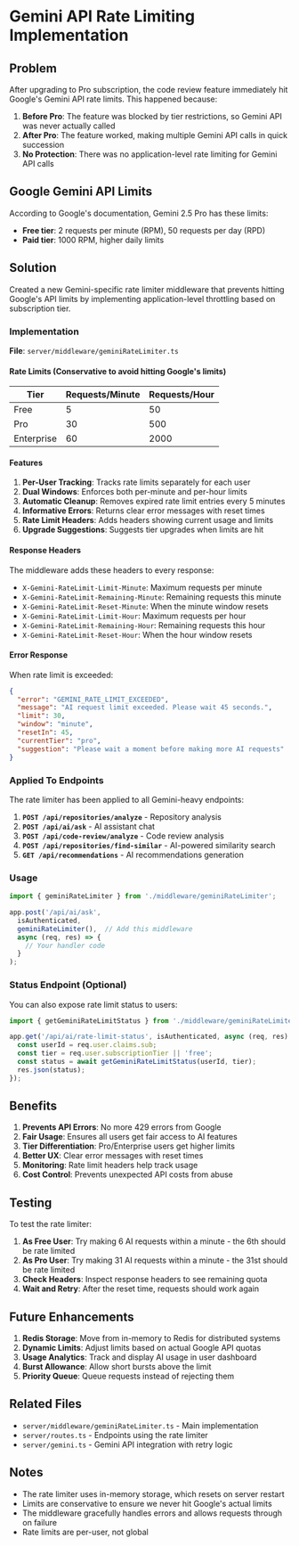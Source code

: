 # Gemini API Rate Limiting Implementation

## Problem

After upgrading to Pro subscription, the code review feature immediately hit Google's Gemini API rate limits. This happened because:

1. **Before Pro**: The feature was blocked by tier restrictions, so Gemini API was never actually called
2. **After Pro**: The feature worked, making multiple Gemini API calls in quick succession
3. **No Protection**: There was no application-level rate limiting for Gemini API calls

## Google Gemini API Limits

According to Google's documentation, Gemini 2.5 Pro has these limits:
- **Free tier**: 2 requests per minute (RPM), 50 requests per day (RPD)
- **Paid tier**: 1000 RPM, higher daily limits

## Solution

Created a new Gemini-specific rate limiter middleware that prevents hitting Google's API limits by implementing application-level throttling based on subscription tier.

### Implementation

**File**: `server/middleware/geminiRateLimiter.ts`

#### Rate Limits (Conservative to avoid hitting Google's limits)

| Tier | Requests/Minute | Requests/Hour |
|------|----------------|---------------|
| Free | 5 | 50 |
| Pro | 30 | 500 |
| Enterprise | 60 | 2000 |

#### Features

1. **Per-User Tracking**: Tracks rate limits separately for each user
2. **Dual Windows**: Enforces both per-minute and per-hour limits
3. **Automatic Cleanup**: Removes expired rate limit entries every 5 minutes
4. **Informative Errors**: Returns clear error messages with reset times
5. **Rate Limit Headers**: Adds headers showing current usage and limits
6. **Upgrade Suggestions**: Suggests tier upgrades when limits are hit

#### Response Headers

The middleware adds these headers to every response:
- `X-Gemini-RateLimit-Limit-Minute`: Maximum requests per minute
- `X-Gemini-RateLimit-Remaining-Minute`: Remaining requests this minute
- `X-Gemini-RateLimit-Reset-Minute`: When the minute window resets
- `X-Gemini-RateLimit-Limit-Hour`: Maximum requests per hour
- `X-Gemini-RateLimit-Remaining-Hour`: Remaining requests this hour
- `X-Gemini-RateLimit-Reset-Hour`: When the hour window resets

#### Error Response

When rate limit is exceeded:
```json
{
  "error": "GEMINI_RATE_LIMIT_EXCEEDED",
  "message": "AI request limit exceeded. Please wait 45 seconds.",
  "limit": 30,
  "window": "minute",
  "resetIn": 45,
  "currentTier": "pro",
  "suggestion": "Please wait a moment before making more AI requests"
}
```

### Applied To Endpoints

The rate limiter has been applied to all Gemini-heavy endpoints:

1. **`POST /api/repositories/analyze`** - Repository analysis
2. **`POST /api/ai/ask`** - AI assistant chat
3. **`POST /api/code-review/analyze`** - Code review analysis
4. **`POST /api/repositories/find-similar`** - AI-powered similarity search
5. **`GET /api/recommendations`** - AI recommendations generation

### Usage

```typescript
import { geminiRateLimiter } from './middleware/geminiRateLimiter';

app.post('/api/ai/ask', 
  isAuthenticated, 
  geminiRateLimiter(),  // Add this middleware
  async (req, res) => {
    // Your handler code
  }
);
```

### Status Endpoint (Optional)

You can also expose rate limit status to users:

```typescript
import { getGeminiRateLimitStatus } from './middleware/geminiRateLimiter';

app.get('/api/ai/rate-limit-status', isAuthenticated, async (req, res) => {
  const userId = req.user.claims.sub;
  const tier = req.user.subscriptionTier || 'free';
  const status = await getGeminiRateLimitStatus(userId, tier);
  res.json(status);
});
```

## Benefits

1. **Prevents API Errors**: No more 429 errors from Google
2. **Fair Usage**: Ensures all users get fair access to AI features
3. **Tier Differentiation**: Pro/Enterprise users get higher limits
4. **Better UX**: Clear error messages with reset times
5. **Monitoring**: Rate limit headers help track usage
6. **Cost Control**: Prevents unexpected API costs from abuse

## Testing

To test the rate limiter:

1. **As Free User**: Try making 6 AI requests within a minute - the 6th should be rate limited
2. **As Pro User**: Try making 31 AI requests within a minute - the 31st should be rate limited
3. **Check Headers**: Inspect response headers to see remaining quota
4. **Wait and Retry**: After the reset time, requests should work again

## Future Enhancements

1. **Redis Storage**: Move from in-memory to Redis for distributed systems
2. **Dynamic Limits**: Adjust limits based on actual Google API quotas
3. **Usage Analytics**: Track and display AI usage in user dashboard
4. **Burst Allowance**: Allow short bursts above the limit
5. **Priority Queue**: Queue requests instead of rejecting them

## Related Files

- `server/middleware/geminiRateLimiter.ts` - Main implementation
- `server/routes.ts` - Endpoints using the rate limiter
- `server/gemini.ts` - Gemini API integration with retry logic

## Notes

- The rate limiter uses in-memory storage, which resets on server restart
- Limits are conservative to ensure we never hit Google's actual limits
- The middleware gracefully handles errors and allows requests through on failure
- Rate limits are per-user, not global
